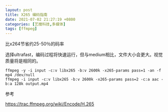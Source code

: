 ```yaml
---
layout: post
title: X265 编码指南
date: 2021-07-02 21:27:19 +0800
categories: [艺搜科技,多媒体]
tags: [ffmpeg]
---
```

比x264节省约25-50％的码率

选择ultrafast，编码过程将快速运行，但与medium相比，文件大小会更大。视觉质量将是相同的。

```
ffmpeg -y -i input -c:v libx265 -b:v 2600k -x265-params pass=1 -an -f mp4 /dev/null 
ffmpeg -i input -c:v libx265 -b:v 2600k -x265-params pass=2 -c:a aac -b:a 128k output.mp4
```

参考

https://trac.ffmpeg.org/wiki/Encode/H.265